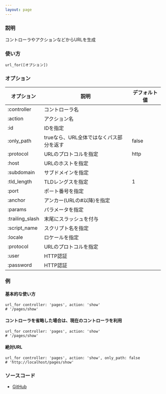 ```yaml
---
layout: page
---
```

### 説明
コントローラやアクションなどからURLを生成

### 使い方
    url_for([オプション])

### オプション

オプション           | 説明                         | デフォルト値
----------------|-----------------------------|-------
:controller     | コントローラ名                     |
:action         | アクション名                      |
:id             | IDを指定                      |
:only_path      | trueなら、URL全体ではなくパス部分を返す | false
:protocol       | URLのプロトコルを指定               | http
:host           | URLのホストを指定                 |
:subdomain      | サブドメインを指定                  |
:tld_length     | TLDレングスを指定                 | 1
:port           | ポート番号を指定                 |
:anchor         | アンカー(URLの#以降)を指定         |
:params         | パラメータを指定                   |
:trailing_slash | 末尾にスラッシュを付与              |
:script_name    | スクリプト名を指定                 |
:locale         | ロケールを指定                    |
:protocol       | URLのプロトコルを指定               |
:user           | HTTP認証                     |
:password       | HTTP認証                     |

### 例
#### 基本的な使い方
    url_for controller: 'pages', action: 'show'
    # '/pages/show'

#### コントローラを省略した場合は、現在のコントローラを利用
    url_for controller: 'pages', action: 'show'
    # '/pages/show'

#### 絶対URL
    url_for controller: 'pages', action: 'show', only_path: false
    # 'http://localhost/pages/show'

### ソースコード
* [GitHub](https://github.com/rails/rails/blob/f33d52c95217212cbacc8d5e44b5a8e3cdc6f5b3/actionview/lib/action_view/routing_url_for.rb#L79)